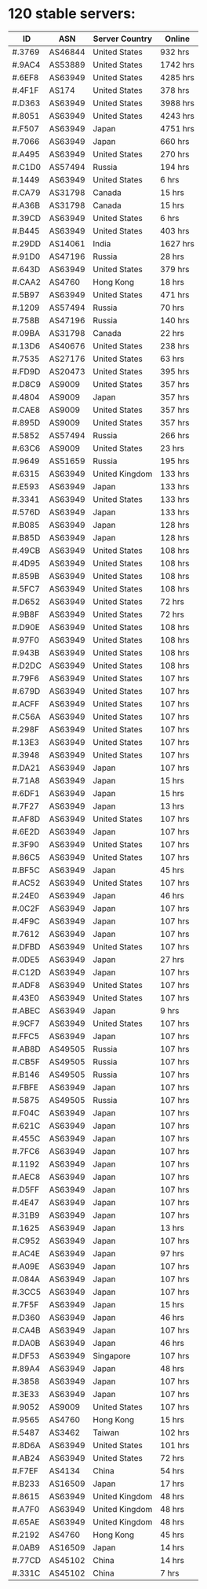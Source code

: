 # 120 stable servers:

| ID | ASN | Server Country | Online |
| ------ | ------ | ------ | ------ |
| #.3769 | AS46844 | United States | 932 hrs |
| #.9AC4 | AS53889 | United States | 1742 hrs |
| #.6EF8 | AS63949 | United States | 4285 hrs |
| #.4F1F | AS174 | United States | 378 hrs |
| #.D363 | AS63949 | United States | 3988 hrs |
| #.8051 | AS63949 | United States | 4243 hrs |
| #.F507 | AS63949 | Japan | 4751 hrs |
| #.7066 | AS63949 | Japan | 660 hrs |
| #.A495 | AS63949 | United States | 270 hrs |
| #.C1D0 | AS57494 | Russia | 194 hrs |
| #.1449 | AS63949 | United States | 6 hrs |
| #.CA79 | AS31798 | Canada | 15 hrs |
| #.A36B | AS31798 | Canada | 15 hrs |
| #.39CD | AS63949 | United States | 6 hrs |
| #.B445 | AS63949 | United States | 403 hrs |
| #.29DD | AS14061 | India | 1627 hrs |
| #.91D0 | AS47196 | Russia | 28 hrs |
| #.643D | AS63949 | United States | 379 hrs |
| #.CAA2 | AS4760 | Hong Kong | 18 hrs |
| #.5B97 | AS63949 | United States | 471 hrs |
| #.1209 | AS57494 | Russia | 70 hrs |
| #.758B | AS47196 | Russia | 140 hrs |
| #.09BA | AS31798 | Canada | 22 hrs |
| #.13D6 | AS40676 | United States | 238 hrs |
| #.7535 | AS27176 | United States | 63 hrs |
| #.FD9D | AS20473 | United States | 395 hrs |
| #.D8C9 | AS9009 | United States | 357 hrs |
| #.4804 | AS9009 | Japan | 357 hrs |
| #.CAE8 | AS9009 | United States | 357 hrs |
| #.895D | AS9009 | United States | 357 hrs |
| #.5852 | AS57494 | Russia | 266 hrs |
| #.63C6 | AS9009 | United States | 23 hrs |
| #.9649 | AS51659 | Russia | 195 hrs |
| #.6315 | AS63949 | United Kingdom | 133 hrs |
| #.E593 | AS63949 | Japan | 133 hrs |
| #.3341 | AS63949 | United States | 133 hrs |
| #.576D | AS63949 | Japan | 133 hrs |
| #.B085 | AS63949 | Japan | 128 hrs |
| #.B85D | AS63949 | Japan | 128 hrs |
| #.49CB | AS63949 | United States | 108 hrs |
| #.4D95 | AS63949 | United States | 108 hrs |
| #.859B | AS63949 | United States | 108 hrs |
| #.5FC7 | AS63949 | United States | 108 hrs |
| #.D652 | AS63949 | United States | 72 hrs |
| #.9B8F | AS63949 | United States | 72 hrs |
| #.D90E | AS63949 | United States | 108 hrs |
| #.97F0 | AS63949 | United States | 108 hrs |
| #.943B | AS63949 | United States | 108 hrs |
| #.D2DC | AS63949 | United States | 108 hrs |
| #.79F6 | AS63949 | United States | 107 hrs |
| #.679D | AS63949 | United States | 107 hrs |
| #.ACFF | AS63949 | United States | 107 hrs |
| #.C56A | AS63949 | United States | 107 hrs |
| #.298F | AS63949 | United States | 107 hrs |
| #.13E3 | AS63949 | United States | 107 hrs |
| #.3948 | AS63949 | United States | 107 hrs |
| #.DA21 | AS63949 | Japan | 107 hrs |
| #.71A8 | AS63949 | Japan | 15 hrs |
| #.6DF1 | AS63949 | Japan | 15 hrs |
| #.7F27 | AS63949 | Japan | 13 hrs |
| #.AF8D | AS63949 | United States | 107 hrs |
| #.6E2D | AS63949 | Japan | 107 hrs |
| #.3F90 | AS63949 | United States | 107 hrs |
| #.86C5 | AS63949 | United States | 107 hrs |
| #.BF5C | AS63949 | Japan | 45 hrs |
| #.AC52 | AS63949 | United States | 107 hrs |
| #.24E0 | AS63949 | Japan | 46 hrs |
| #.0C2F | AS63949 | Japan | 107 hrs |
| #.4F9C | AS63949 | Japan | 107 hrs |
| #.7612 | AS63949 | Japan | 107 hrs |
| #.DFBD | AS63949 | United States | 107 hrs |
| #.0DE5 | AS63949 | Japan | 27 hrs |
| #.C12D | AS63949 | Japan | 107 hrs |
| #.ADF8 | AS63949 | United States | 107 hrs |
| #.43E0 | AS63949 | United States | 107 hrs |
| #.ABEC | AS63949 | Japan | 9 hrs |
| #.9CF7 | AS63949 | United States | 107 hrs |
| #.FFC5 | AS63949 | Japan | 107 hrs |
| #.AB8D | AS49505 | Russia | 107 hrs |
| #.CB5F | AS49505 | Russia | 107 hrs |
| #.B146 | AS49505 | Russia | 107 hrs |
| #.FBFE | AS63949 | Japan | 107 hrs |
| #.5875 | AS49505 | Russia | 107 hrs |
| #.F04C | AS63949 | Japan | 107 hrs |
| #.621C | AS63949 | Japan | 107 hrs |
| #.455C | AS63949 | Japan | 107 hrs |
| #.7FC6 | AS63949 | Japan | 107 hrs |
| #.1192 | AS63949 | Japan | 107 hrs |
| #.AEC8 | AS63949 | Japan | 107 hrs |
| #.D5FF | AS63949 | Japan | 107 hrs |
| #.4E47 | AS63949 | Japan | 107 hrs |
| #.31B9 | AS63949 | Japan | 107 hrs |
| #.1625 | AS63949 | Japan | 13 hrs |
| #.C952 | AS63949 | Japan | 107 hrs |
| #.AC4E | AS63949 | Japan | 97 hrs |
| #.A09E | AS63949 | Japan | 107 hrs |
| #.084A | AS63949 | Japan | 107 hrs |
| #.3CC5 | AS63949 | Japan | 107 hrs |
| #.7F5F | AS63949 | Japan | 15 hrs |
| #.D360 | AS63949 | Japan | 46 hrs |
| #.CA4B | AS63949 | Japan | 107 hrs |
| #.DA0B | AS63949 | Japan | 46 hrs |
| #.DF53 | AS63949 | Singapore | 107 hrs |
| #.89A4 | AS63949 | Japan | 48 hrs |
| #.3858 | AS63949 | Japan | 107 hrs |
| #.3E33 | AS63949 | Japan | 107 hrs |
| #.9052 | AS9009 | United States | 107 hrs |
| #.9565 | AS4760 | Hong Kong | 15 hrs |
| #.5487 | AS3462 | Taiwan | 102 hrs |
| #.8D6A | AS63949 | United States | 101 hrs |
| #.AB24 | AS63949 | United States | 72 hrs |
| #.F7EF | AS4134 | China | 54 hrs |
| #.B233 | AS16509 | Japan | 17 hrs |
| #.8615 | AS63949 | United Kingdom | 48 hrs |
| #.A7F0 | AS63949 | United Kingdom | 48 hrs |
| #.65AE | AS63949 | United Kingdom | 48 hrs |
| #.2192 | AS4760 | Hong Kong | 45 hrs |
| #.0AB9 | AS16509 | Japan | 14 hrs |
| #.77CD | AS45102 | China | 14 hrs |
| #.331C | AS45102 | China | 7 hrs |

